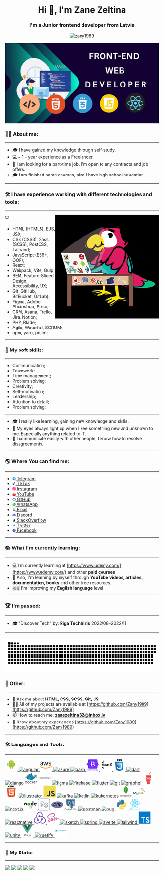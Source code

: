 <!--suppress ALL -->
<h1 align="center">Hi 👋, I'm Zane Zeltina</h1>
<h3 align="center">I'm a Junior frontend developer from Latvia</h3>

<p align="center"> <img src="https://komarev.com/ghpvc/?
username=zany1989&label=Profile%20views&color=0e75b6&style=flat" alt="zany1989" /> </p>

![](assets/main-bg.png)

### 👩🏻 About me:
___
* 🎓 I have gained my knowledge through self-study.
* 💻 ~ 1 - year experience as a Freelancer.
* 💼 I am looking for a part-time job. I'm open to any contracts and job offers.
* 🎓 I am finished some courses, also I have high school education.
___
### 🛠️ I have experience working with different **technologies** and **tools**:
___
💻<img align="right" width="340" alt="coding-bird" src="assets/coding-bird.gif" />
  - HTML (HTML5), EJS, JSX;
  - CSS (CSS3), Sass (SCSS), PostCSS, Tailwind;
  - JavaScript (ES6+, OOP);
  - React;
  - Webpack, Vite, Gulp;
  - BEM, Feature-Sliced Design, Accessibility, UX;
  - Git (GitHub, BitBucket, GitLab);
  - Figma, Adobe Photoshop, Pixso;
  - CRM, Asana, Trello, Jira, Notion;
  - PHP, Blade;
  - Agile, Waterfall, SCRUM;
  - npm, yarn, pnpm;
___
### 🔑 My soft skills:
___
  - Communication;
  - Teamwork;
  - Time management;
  - Problem solving;
  - Creativity;
  - Self-motivation;
  - Leadership;
  - Attention to detail;
  - Problem solving;
___
* 🎓 I really like learning, gaining new knowledge and skills.
* 👀 My eyes always light up when I see something new and unknown to me. Especially 
  anything related to IT.
* 💬 I communicate easily with other people, I know how to resolve disagreements.
___
### 🌎 Where You can find me:
___
- <img src="assets/icons/platforms/telegram.svg" width="10"/><a href="https://t.me/Zany1989" target="_blank"> Telegram</a>
- <img src="assets/icons/platforms/tiktok.svg" width="10"/><a href="https://www.tiktok.com/@aleksanderlamkov" target="_blank"> TikTok</a>
- <img src="assets/icons/platforms/instagram.svg" width="10"/><a href="https://www.instagram.com/zanezeltina32/" target="_blank"> Instagram</a>
- <img src="assets/icons/platforms/youtube.svg" width="10"/><a href="https://www.youtube.com/@AleksanderLamkov" target="_blank"> YouTube</a>
- <img src="assets/icons/platforms/github.svg" width="10"/><a href="https://github.com/Zany1989" target="_blank"> GitHub</a>
- <img src="assets/icons/platforms/whatsapp.svg" width="10"/><a href="https://wa. me/3712909120" target="_blank"> WhatsApp</a>
- <img src="assets/icons/platforms/email.svg" width="10"/><a href="mailto:zanezeltina32@inbox.lv" target="_blank"> Email</a>
- <img src="assets/icons/platforms/discord.svg" width="10"/><a href="https://discord.gg/4b2c5e3f" target="_blank"> Discord</a>
- <img src="assets/icons/platforms/stackoverflow.svg" width="10"/><a href="https://stackoverflow.com/users/21370151/zany1919" target="_blank"> StackOverflow</a>
- <img src="assets/icons/platforms/twitter.svg" width="10"/><a href="https://x.com/ZaneZeltina35" target="_blank"> Twitter</a>
- <img src="assets/icons/platforms/facebook.svg" width="10"/><a href="https://www.facebook.com/aleksander.lamkov" target="_blank"> Facebook</a>
___
### 📚 What I'm currently learning:
___
- 💻 I’m currently learning at [https://www.udemy.com/](https://www.udemy.com/) and
  other **paid courses**
- 📑 Also, I'm learning by myself through **YouTube videos, articles, documentation, 
  books** and other free resources.
- 🇬🇧 I'm improving my **English language** level
___
### 🏆 I'm passed:
___
- 🎓 "Discover Tech" by: **Riga TechGirls** 2022/08–2022/11
___
###

<p align="center">
 <img width="600" src="assets/github-snake.svg" alt="snake"/>
</p>

### 🔖 Other:
___
- 💬 Ask me about **HTML, CSS, SCSS, Git, JS**
- 👨‍💻 All of my projects are available at [https://github.com/Zany1989](https://github.com/Zany1989)
- 📫 How to reach me: **zanezeltina32@inbox.lv**
- 📄 Know about my experiences [https://github.com/Zany1989](https://github.com/Zany1989)
___
### 🛠️ Languages and Tools:
___
<p align="left"> <a href="https://developer.android.com" target="_blank" 
rel="noreferrer"> <img src="https://raw.githubusercontent.com/devicons/devicon/master/icons/android/android-original-wordmark.svg" alt="android" width="40" height="40"/> </a> <a href="https://angular.io" target="_blank" rel="noreferrer"> <img src="https://angular.io/assets/images/logos/angular/angular.svg" alt="angular" width="40" height="40"/> </a> <a href="https://aws.amazon.com" target="_blank" rel="noreferrer"> <img src="https://raw.githubusercontent.com/devicons/devicon/master/icons/amazonwebservices/amazonwebservices-original-wordmark.svg" alt="aws" width="40" height="40"/> </a> <a href="https://azure.microsoft.com/en-in/" target="_blank" rel="noreferrer"> <img src="https://www.vectorlogo.zone/logos/microsoft_azure/microsoft_azure-icon.svg" alt="azure" width="40" height="40"/> </a> <a href="https://www.gnu.org/software/bash/" target="_blank" rel="noreferrer"> <img src="https://www.vectorlogo.zone/logos/gnu_bash/gnu_bash-icon.svg" alt="bash" width="40" height="40"/> </a> <a href="https://getbootstrap.com" target="_blank" rel="noreferrer"> <img src="https://raw.githubusercontent.com/devicons/devicon/master/icons/bootstrap/bootstrap-plain-wordmark.svg" alt="bootstrap" width="40" height="40"/> </a> <a href="https://canvasjs.com" target="_blank" rel="noreferrer"> <img src="https://raw.githubusercontent.com/Hardik0307/Hardik0307/master/assets/canvasjs-charts.svg" alt="canvasjs" width="40" height="40"/> </a> <a href="https://www.w3schools.com/css/" target="_blank" rel="noreferrer"> <img src="https://raw.githubusercontent.com/devicons/devicon/master/icons/css3/css3-original-wordmark.svg" alt="css3" width="40" height="40"/> </a> <a href="https://dart.dev" target="_blank" rel="noreferrer"> <img src="https://www.vectorlogo.zone/logos/dartlang/dartlang-icon.svg" alt="dart" width="40" height="40"/> </a> <a href="https://www.djangoproject.com/" target="_blank" rel="noreferrer"> <img src="https://cdn.worldvectorlogo.com/logos/django.svg" alt="django" width="40" height="40"/> </a> <a href="https://www.docker.com/" target="_blank" rel="noreferrer"> <img src="https://raw.githubusercontent.com/devicons/devicon/master/icons/docker/docker-original-wordmark.svg" alt="docker" width="40" height="40"/> </a> <a href="https://expressjs.com" target="_blank" rel="noreferrer"> <img src="https://raw.githubusercontent.com/devicons/devicon/master/icons/express/express-original-wordmark.svg" alt="express" width="40" height="40"/> </a> <a href="https://www.figma.com/" target="_blank" rel="noreferrer"> <img src="https://www.vectorlogo.zone/logos/figma/figma-icon.svg" alt="figma" width="40" height="40"/> </a> <a href="https://firebase.google.com/" target="_blank" rel="noreferrer"> <img src="https://www.vectorlogo.zone/logos/firebase/firebase-icon.svg" alt="firebase" width="40" height="40"/> </a> <a href="https://flutter.dev" target="_blank" rel="noreferrer"> <img src="https://www.vectorlogo.zone/logos/flutterio/flutterio-icon.svg" alt="flutter" width="40" height="40"/> </a> <a href="https://git-scm.com/" target="_blank" rel="noreferrer"> <img src="https://www.vectorlogo.zone/logos/git-scm/git-scm-icon.svg" alt="git" width="40" height="40"/> </a> <a href="https://graphql.org" target="_blank" rel="noreferrer"> <img src="https://www.vectorlogo.zone/logos/graphql/graphql-icon.svg" alt="graphql" width="40" height="40"/> </a> <a href="https://gulpjs.com" target="_blank" rel="noreferrer"> <img src="https://raw.githubusercontent.com/devicons/devicon/master/icons/gulp/gulp-plain.svg" alt="gulp" width="40" height="40"/> </a> <a href="https://www.w3.org/html/" target="_blank" rel="noreferrer"> <img src="https://raw.githubusercontent.com/devicons/devicon/master/icons/html5/html5-original-wordmark.svg" alt="html5" width="40" height="40"/> </a> <a href="https://www.adobe.com/in/products/illustrator.html" target="_blank" rel="noreferrer"> <img src="https://www.vectorlogo.zone/logos/adobe_illustrator/adobe_illustrator-icon.svg" alt="illustrator" width="40" height="40"/> </a> <a href="https://developer.mozilla.org/en-US/docs/Web/JavaScript" target="_blank" rel="noreferrer"> <img src="https://raw.githubusercontent.com/devicons/devicon/master/icons/javascript/javascript-original.svg" alt="javascript" width="40" height="40"/> </a> <a href="https://kafka.apache.org/" target="_blank" rel="noreferrer"> <img src="https://www.vectorlogo.zone/logos/apache_kafka/apache_kafka-icon.svg" alt="kafka" width="40" height="40"/> </a> <a href="https://kotlinlang.org" target="_blank" rel="noreferrer"> <img src="https://www.vectorlogo.zone/logos/kotlinlang/kotlinlang-icon.svg" alt="kotlin" width="40" height="40"/> </a> <a href="https://kubernetes.io" target="_blank" rel="noreferrer"> <img src="https://www.vectorlogo.zone/logos/kubernetes/kubernetes-icon.svg" alt="kubernetes" width="40" height="40"/> </a> <a href="https://www.mongodb.com/" target="_blank" rel="noreferrer"> <img src="https://raw.githubusercontent.com/devicons/devicon/master/icons/mongodb/mongodb-original-wordmark.svg" alt="mongodb" width="40" height="40"/> </a> <a href="https://www.mysql.com/" target="_blank" rel="noreferrer"> <img src="https://raw.githubusercontent.com/devicons/devicon/master/icons/mysql/mysql-original-wordmark.svg" alt="mysql" width="40" height="40"/> </a> <a href="https://nextjs.org/" target="_blank" rel="noreferrer"> <img src="https://cdn.worldvectorlogo.com/logos/nextjs-2.svg" alt="next.js" width="40" height="40"/> </a> <a href="https://nodejs.org" target="_blank" rel="noreferrer"> <img src="https://raw.githubusercontent.com/devicons/devicon/master/icons/nodejs/nodejs-original-wordmark.svg" alt="nodejs" width="40" height="40"/> </a> <a href="https://www.photoshop.com/en" target="_blank" rel="noreferrer"> <img src="https://raw.githubusercontent.com/devicons/devicon/master/icons/photoshop/photoshop-line.svg" alt="photoshop" width="40" height="40"/> </a> <a href="https://www.php.net" target="_blank" rel="noreferrer"> <img src="https://raw.githubusercontent.com/devicons/devicon/master/icons/php/php-original.svg" alt="php" width="40" height="40"/> </a> <a href="https://www.postgresql.org" target="_blank" rel="noreferrer"> <img src="https://raw.githubusercontent.com/devicons/devicon/master/icons/postgresql/postgresql-original-wordmark.svg" alt="postgresql" width="40" height="40"/> </a> <a href="https://postman.com" target="_blank" rel="noreferrer"> <img src="https://www.vectorlogo.zone/logos/getpostman/getpostman-icon.svg" alt="postman" width="40" height="40"/> </a> <a href="https://pugjs.org" target="_blank" rel="noreferrer"> <img src="https://cdn.worldvectorlogo.com/logos/pug.svg" alt="pug" width="40" height="40"/> </a> <a href="https://www.python.org" target="_blank" rel="noreferrer"> <img src="https://raw.githubusercontent.com/devicons/devicon/master/icons/python/python-original.svg" alt="python" width="40" height="40"/> </a> <a href="https://reactjs.org/" target="_blank" rel="noreferrer"> <img src="https://raw.githubusercontent.com/devicons/devicon/master/icons/react/react-original-wordmark.svg" alt="react" width="40" height="40"/> </a> <a href="https://reactnative.dev/" target="_blank" rel="noreferrer"> <img src="https://reactnative.dev/img/header_logo.svg" alt="reactnative" width="40" height="40"/> </a> <a href="https://redux.js.org" target="_blank" rel="noreferrer"> <img src="https://raw.githubusercontent.com/devicons/devicon/master/icons/redux/redux-original.svg" alt="redux" width="40" height="40"/> </a> <a href="https://sass-lang.com" target="_blank" rel="noreferrer"> <img src="https://raw.githubusercontent.com/devicons/devicon/master/icons/sass/sass-original.svg" alt="sass" width="40" height="40"/> </a> <a href="https://www.sketch.com/" target="_blank" rel="noreferrer"> <img src="https://www.vectorlogo.zone/logos/sketchapp/sketchapp-icon.svg" alt="sketch" width="40" height="40"/> </a> <a href="https://spring.io/" target="_blank" rel="noreferrer"> <img src="https://www.vectorlogo.zone/logos/springio/springio-icon.svg" alt="spring" width="40" height="40"/> </a> <a href="https://svelte.dev" target="_blank" rel="noreferrer"> <img src="https://upload.wikimedia.org/wikipedia/commons/1/1b/Svelte_Logo.svg" alt="svelte" width="40" height="40"/> </a> <a href="https://tailwindcss.com/" target="_blank" rel="noreferrer"> <img src="https://www.vectorlogo.zone/logos/tailwindcss/tailwindcss-icon.svg" alt="tailwind" width="40" height="40"/> </a> <a href="https://www.typescriptlang.org/" target="_blank" rel="noreferrer"> <img src="https://raw.githubusercontent.com/devicons/devicon/master/icons/typescript/typescript-original.svg" alt="typescript" width="40" height="40"/> </a> <a href="https://unity.com/" target="_blank" rel="noreferrer"> <img src="https://www.vectorlogo.zone/logos/unity3d/unity3d-icon.svg" alt="unity" width="40" height="40"/> </a> <a href="https://vuejs.org/" target="_blank" rel="noreferrer"> <img src="https://raw.githubusercontent.com/devicons/devicon/master/icons/vuejs/vuejs-original-wordmark.svg" alt="vue.js" width="40" height="40"/> </a> <a href="https://vuetifyjs.com/en/" target="_blank" rel="noreferrer"> <img src="https://bestofjs.org/logos/vuetify.svg" alt="vuetify" width="40" height="40"/> </a> <a href="https://webpack.js.org" target="_blank" rel="noreferrer"> <img src="https://raw.githubusercontent.com/devicons/devicon/d00d0969292a6569d45b06d3f350f463a0107b0d/icons/webpack/webpack-original-wordmark.svg" alt="webpack" width="40" height="40"/> </a> </p>

___
### 🔖 My Stats:
___
![](http://github-profile-summary-cards.vercel.app/api/cards/profile-details?username=Zany1989&theme=solarized)
![](http://github-profile-summary-cards.vercel.app/api/cards/repos-per-language?username=Zany1989&theme=solarized)
![](http://github-profile-summary-cards.vercel.app/api/cards/most-commit-language?username=Zany1989&theme=solarized)
![](http://github-profile-summary-cards.vercel.app/api/cards/stats?username=Zany1989&theme=solarized)
![](http://github-profile-summary-cards.vercel.app/api/cards/productive-time?username=Zany1989&theme=solarized)